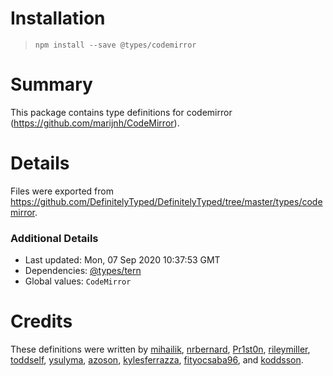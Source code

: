 # Installation
> `npm install --save @types/codemirror`

# Summary
This package contains type definitions for codemirror (https://github.com/marijnh/CodeMirror).

# Details
Files were exported from https://github.com/DefinitelyTyped/DefinitelyTyped/tree/master/types/codemirror.

### Additional Details
 * Last updated: Mon, 07 Sep 2020 10:37:53 GMT
 * Dependencies: [@types/tern](https://npmjs.com/package/@types/tern)
 * Global values: `CodeMirror`

# Credits
These definitions were written by [mihailik](https://github.com/mihailik), [nrbernard](https://github.com/nrbernard), [Pr1st0n](https://github.com/Pr1st0n), [rileymiller](https://github.com/rileymiller), [toddself](https://github.com/toddself), [ysulyma](https://github.com/ysulyma), [azoson](https://github.com/azoson), [kylesferrazza](https://github.com/kylesferrazza), [fityocsaba96](https://github.com/fityocsaba96), and [koddsson](https://github.com/koddsson).
